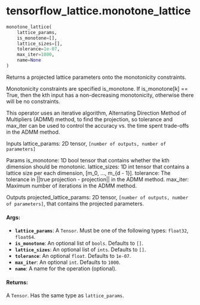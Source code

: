 <div itemscope itemtype="http://developers.google.com/ReferenceObject">
<meta itemprop="name" content="tensorflow_lattice.monotone_lattice" />
</div>

# tensorflow_lattice.monotone_lattice

``` python
monotone_lattice(
    lattice_params,
    is_monotone=[],
    lattice_sizes=[],
    tolerance=1e-07,
    max_iter=1000,
    name=None
)
```

Returns a projected lattice parameters onto the monotonicity constraints.

Monotonicity constraints are specified is_monotone. If is_monotone[k] == True,
then the kth input has a non-decreasing monotonicity, otherwise there will be no
constraints.

This operator uses an iterative algorithm, Alternating Direction Method of
Multipliers (ADMM) method, to find the projection, so tolerance and max_iter can
be used to control the accuracy vs. the time spent trade-offs in the ADMM
method.

Inputs
  lattice_params: 2D tensor, `[number of outputs, number of parameters]`

Params
  is_monotone: 1D bool tensor that contains whether the kth dimension should be
  monotonic.
  lattice_sizes: 1D int tensor that contains a lattice size per each dimension,
  [m_0, ..., m_{d - 1}].
  tolerance: The tolerance in ||true projection - projection|| in the ADMM
  method.
  max_iter: Maximum number of iterations in the ADMM method.

Outputs
  projected_lattice_params: 2D tensor,
  `[number of outputs, number of parameters]`, that contains the projected
  parameters.

#### Args:

* <b>`lattice_params`</b>: A `Tensor`. Must be one of the following types: `float32`, `float64`.
* <b>`is_monotone`</b>: An optional list of `bools`. Defaults to `[]`.
* <b>`lattice_sizes`</b>: An optional list of `ints`. Defaults to `[]`.
* <b>`tolerance`</b>: An optional `float`. Defaults to `1e-07`.
* <b>`max_iter`</b>: An optional `int`. Defaults to `1000`.
* <b>`name`</b>: A name for the operation (optional).


#### Returns:

A `Tensor`. Has the same type as `lattice_params`.